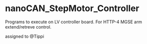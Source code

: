 # nanoCAN_StepMotor_Controller

Programs to execute on LV controller board. For HTTP-4 MGSE arm extend/retreve control.

assigned to @Tippi
